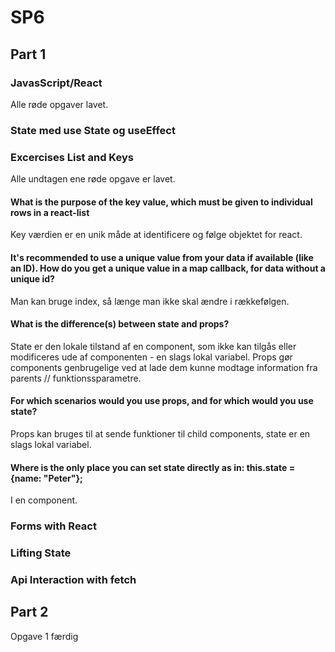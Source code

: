 # SP6

## Part 1


### JavasScript/React
Alle røde opgaver lavet.

### State med use State og useEffect

### Excercises List and Keys
Alle undtagen ene røde opgave er lavet.

#### What is the purpose of the key value, which must be given to individual rows in a react-list
Key værdien er en unik måde at identificere og følge objektet for react. 

#### It's recommended to use a unique value from your data if available (like an ID). How do you get a unique value in a map callback, for data without a unique id?
Man kan bruge index, så længe man ikke skal ændre i rækkefølgen.

#### What is the difference(s) between state and props?
State er den lokale tilstand af en component, som ikke kan tilgås eller modificeres ude af componenten - en slags lokal variabel.
Props gør components genbrugelige ved at lade dem kunne modtage information fra parents // funktionssparametre.

#### For which scenarios would you use props, and for which would you use state?
Props kan bruges til at sende funktioner til child components, state er en slags lokal variabel.

#### Where is the only place you can set state directly as in:  this.state = {name: "Peter"};
I en component.


### Forms with React

### Lifting State

### Api Interaction with fetch


## Part 2
Opgave 1 færdig
